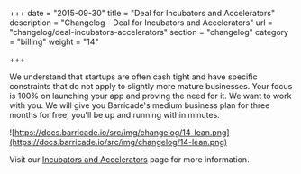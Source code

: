 +++
date = "2015-09-30"
title = "Deal for Incubators and Accelerators"
description = "Changelog - Deal for Incubators and Accelerators"
url = "changelog/deal-incubators-accelerators"
section = "changelog"
category = "billing"
weight = "14"

+++

We understand that startups are often cash tight and have specific constraints that do not apply to slightly more mature businesses. Your focus is 100% on launching your app and proving the need for it. We want to work with you. We will give you Barricade's medium business plan for three months for free, you'll be up and running within minutes.

![https://docs.barricade.io/src/img/changelog/14-lean.png](https://docs.barricade.io/src/img/changelog/14-lean.png)

Visit our [Incubators and Accelerators](https://barricade.io/lean.html) page for more information.